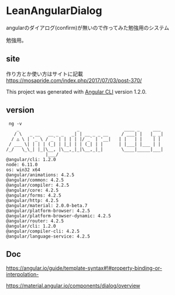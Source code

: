 # LeanAngularDialog

angularのダイアログ(confirm)が無いので作ってみた勉強用のシステム

勉強用。

## site
作り方とか使い方はサイトに記載  
https://mosapride.com/index.php/2017/07/03/post-370/

This project was generated with [Angular CLI](https://github.com/angular/angular-cli) version 1.2.0.

## version

```
 ng -v
    _                      _                 ____ _     ___
   / \   _ __   __ _ _   _| | __ _ _ __     / ___| |   |_ _|
  / △ \ | '_ \ / _` | | | | |/ _` | '__|   | |   | |    | |
 / ___ \| | | | (_| | |_| | | (_| | |      | |___| |___ | |
/_/   \_\_| |_|\__, |\__,_|_|\__,_|_|       \____|_____|___|
               |___/
@angular/cli: 1.2.0
node: 6.11.0
os: win32 x64
@angular/animations: 4.2.5
@angular/common: 4.2.5
@angular/compiler: 4.2.5
@angular/core: 4.2.5
@angular/forms: 4.2.5
@angular/http: 4.2.5
@angular/material: 2.0.0-beta.7
@angular/platform-browser: 4.2.5
@angular/platform-browser-dynamic: 4.2.5
@angular/router: 4.2.5
@angular/cli: 1.2.0
@angular/compiler-cli: 4.2.5
@angular/language-service: 4.2.5

```

## Doc

https://angular.io/guide/template-syntax#!#property-binding-or-interpolation-

https://material.angular.io/components/dialog/overview
